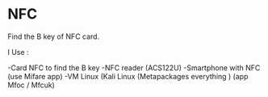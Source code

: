 # NFC
Find the B key of NFC card.

I Use : 

-Card NFC to find the B key
-NFC reader (ACS122U)
-Smartphone with NFC (use Mifare app)
-VM Linux (Kali Linux (Metapackages  everything ) (app Mfoc / Mfcuk)
